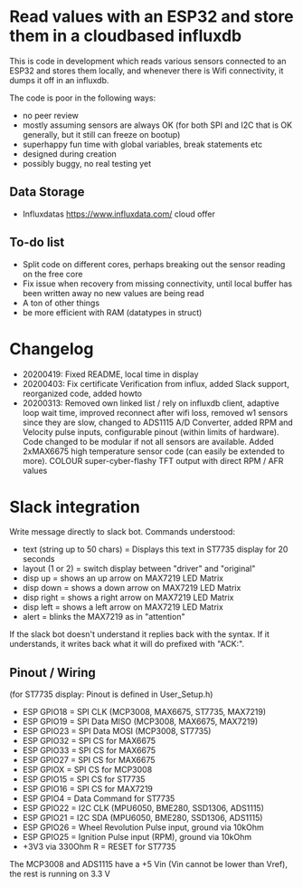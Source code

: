 # Read values with an ESP32 and store them in a cloudbased influxdb

This is code in development which reads various sensors connected to an ESP32 and stores them locally, and whenever there is Wifi connectivity, it dumps it off in an influxdb.

The code is poor in the following ways:

* no peer review
* mostly assuming sensors are always OK (for both SPI and I2C that is OK generally, but it still can freeze on bootup)
* superhappy fun time with global variables, break statements etc
* designed during creation
* possibly buggy, no real testing yet

## Data Storage

* Influxdatas https://www.influxdata.com/ cloud offer

## To-do list

* Split code on different cores, perhaps breaking out the sensor reading on the free core
* Fix issue when recovery from missing connectivity, until local buffer has been written away no new values are being read
* A ton of other things
* be more efficient with RAM (datatypes in struct)

# Changelog

* 20200419: Fixed README, local time in display
* 20200403: Fix certificate Verification from influx, added Slack support, reorganized code, added howto
* 20200313: Removed own linked list / rely on influxdb client, adaptive loop wait time, improved reconnect after wifi loss, removed w1 sensors since they are slow, changed to ADS1115 A/D Converter, added RPM and Velocity pulse inputs, configurable pinout (within limits of hardware). Code changed to be modular if not all sensors are available. Added 2xMAX6675 high temperature sensor code (can easily be extended to more). COLOUR super-cyber-flashy TFT output with direct RPM / AFR values

# Slack integration

Write message directly to slack bot. Commands understood:

* text (string up to 50 chars) = Displays this text in ST7735 display for 20 seconds
* layout (1 or 2) = switch display between "driver" and "original"
* disp up = shows an up arrow on MAX7219 LED Matrix
* disp down = shows a down arrow on MAX7219 LED Matrix
* disp right = shows a right arrow on MAX7219 LED Matrix
* disp left = shows a left arrow on MAX7219 LED Matrix
* alert = blinks the MAX7219 as in "attention"

If the slack bot doesn't understand it replies back with the syntax. If it understands, it writes back what it will do prefixed with "ACK:".

## Pinout / Wiring

(for ST7735 display: Pinout is defined in User_Setup.h)

* ESP GPIO18 = SPI CLK (MCP3008, MAX6675, ST7735, MAX7219)
* ESP GPIO19 = SPI Data MISO (MCP3008, MAX6675, MAX7219)
* ESP GPIO23 = SPI Data MOSI (MCP3008, ST7735)
* ESP GPIO32  = SPI CS for MAX6675
* ESP GPIO33  = SPI CS for MAX6675
* ESP GPIO27  = SPI CS for MAX6675
* ESP GPIOX  = SPI CS for MCP3008
* ESP GPIO15 = SPI CS for ST7735
* ESP GPIO16 = SPI CS for MAX7219
* ESP GPIO4  = Data Command for ST7735
* ESP GPIO22 = I2C CLK (MPU6050, BME280, SSD1306, ADS1115)
* ESP GPIO21 = I2C SDA (MPU6050, BME280, SSD1306, ADS1115)
* ESP GPIO26 = Wheel Revolution Pulse input, ground via 10kOhm
* ESP GPIO25 = Ignition Pulse input (RPM), ground via 10kOhm
* +3V3 via 330Ohm R = RESET for ST7735

The MCP3008 and ADS1115 have a +5 Vin (Vin cannot be lower than Vref), the rest is running on 3.3 V

